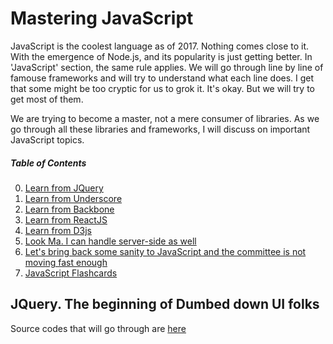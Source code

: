 # Mastering JavaScript

JavaScript is the coolest language as of 2017. Nothing comes close to it. With the emergence of Node.js, and its popularity is just getting better. In 'JavaScript' section, the same rule applies. We will go through line by line of famouse frameworks and will try to understand what each line does. I get that some might be too cryptic for us to grok it. It's okay. But we will try to get most of them. 

We are trying to become a master, not a mere consumer of libraries. As we go through all these libraries and frameworks, I will discuss on important JavaScript topics.

##### Table of Contents  

0. [Learn from JQuery](#jquery)
1. [Learn from Underscore](#underscore)
2. [Learn from Backbone](#backbone)
3. [Learn from ReactJS](#reactjs)
4. [Learn from D3js](#d3js)
5. [Look Ma. I can handle server-side as well](#nodejs)
6. [Let's bring back some sanity to JavaScript and the committee is not moving fast enough](#typesript)
7. [JavaScript Flashcards](#flashcards)

<a name="jquery" />

## JQuery. The beginning of Dumbed down UI folks

Source codes that will go through are [here](https://github.com/jquery/jquery)
